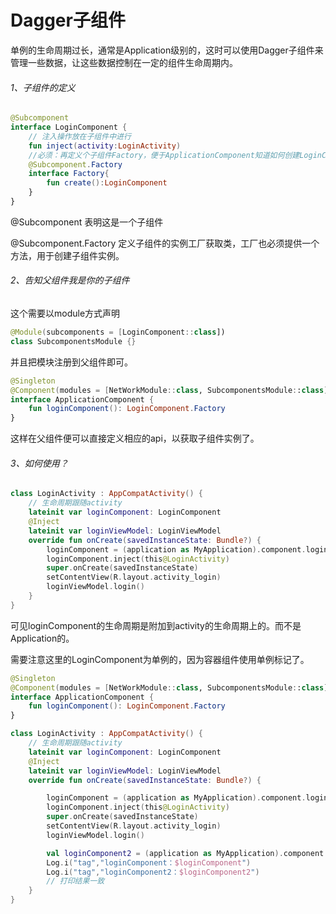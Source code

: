 # Dagger子组件

单例的生命周期过长，通常是Application级别的，这时可以使用Dagger子组件来管理一些数据，让这些数据控制在一定的组件生命周期内。

###### 1、子组件的定义

```kotlin
@Subcomponent
interface LoginComponent {
    // 注入操作放在子组件中进行
    fun inject(activity:LoginActivity)
    //必须：再定义个子组件Factory，便于ApplicationComponent知道如何创建LoginComponent实例
    @Subcomponent.Factory
    interface Factory{
        fun create():LoginComponent
    }
}
```

@Subcomponent 表明这是一个子组件

@Subcomponent.Factory 定义子组件的实例工厂获取类，工厂也必须提供一个方法，用于创建子组件实例。

###### 2、告知父组件我是你的子组件

这个需要以module方式声明

```kotlin
@Module(subcomponents = [LoginComponent::class])
class SubcomponentsModule {}
```

并且把模块注册到父组件即可。

```kotlin
@Singleton
@Component(modules = [NetWorkModule::class, SubcomponentsModule::class])
interface ApplicationComponent {
    fun loginComponent(): LoginComponent.Factory
}
```
这样在父组件便可以直接定义相应的api，以获取子组件实例了。


###### 3、如何使用？
```kotlin
class LoginActivity : AppCompatActivity() {
    // 生命周期跟随activity
    lateinit var loginComponent: LoginComponent
    @Inject
    lateinit var loginViewModel: LoginViewModel
    override fun onCreate(savedInstanceState: Bundle?) {
        loginComponent = (application as MyApplication).component.loginComponent().create()
        loginComponent.inject(this@LoginActivity)
        super.onCreate(savedInstanceState)
        setContentView(R.layout.activity_login)
        loginViewModel.login()
    }
}
```

可见loginComponent的生命周期是附加到activity的生命周期上的。而不是Application的。

需要注意这里的LoginComponent为单例的，因为容器组件使用单例标记了。

```kotlin
@Singleton
@Component(modules = [NetWorkModule::class, SubcomponentsModule::class])
interface ApplicationComponent {
    fun loginComponent(): LoginComponent.Factory
}
```

```kotlin
class LoginActivity : AppCompatActivity() {
    // 生命周期跟随activity
    lateinit var loginComponent: LoginComponent
    @Inject
    lateinit var loginViewModel: LoginViewModel
    override fun onCreate(savedInstanceState: Bundle?) {

        loginComponent = (application as MyApplication).component.loginComponent().create()
        loginComponent.inject(this@LoginActivity)
        super.onCreate(savedInstanceState)
        setContentView(R.layout.activity_login)
        loginViewModel.login()

        val loginComponent2 = (application as MyApplication).component.loginComponent().create()
        Log.i("tag","loginComponent：$loginComponent")
        Log.i("tag","loginComponent2：$loginComponent2")
        // 打印结果一致
    }
}
```



















